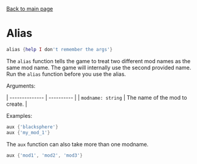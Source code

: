 [Back to main page](..)
# Alias
```lua
alias {help I don't remember the args'}
```
The `alias` function tells the game to treat two different mod names as the same mod name. The game will internally use the second provided name. Run the `alias` function before you use the alias.

Arguments:

| -------------- | ---------- |
| `modname: string` | The name of the mod to create. |

Examples:
```lua
aux {'blacksphere'}
aux {'my_mod_1'}
```

The `aux` function can also take more than one modname.

```lua
aux {'mod1', 'mod2', 'mod3'}
```